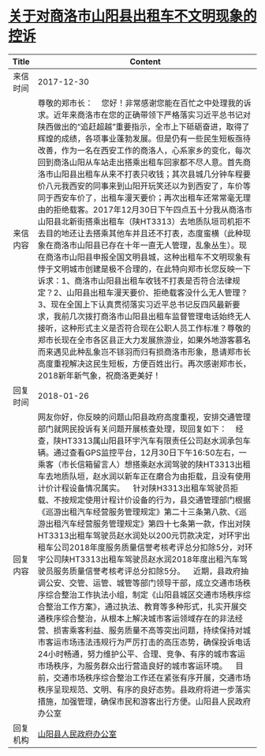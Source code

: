 # <a href="http://www.shangluo.gov.cn/zmhd/ldxxxx.jsp?urltype=leadermail.LeaderMailContentUrl&wbtreeid=1112&leadermailid=4497">关于对商洛市山阳县出租车不文明现象的控诉</a>
|Title|Content|
|:---:|---|
|来信时间|2017-12-30|
|来信内容|尊敬的郑市长：    您好！非常感谢您能在百忙之中处理我的诉求。近年来商洛市在您的正确带领下严格落实习近平总书记对陕西做出的“追赶超越”重要指示，全市上下砥砺奋进，取得了辉煌的成绩，各项事业蓬勃发展。但是仍有一些民生短板亟待改善，作为一名在西安工作的商洛人，心系家乡的变化，每次回到商洛山阳从车站走出搭乘出租车回家都不尽人意。首先商洛市山阳县出租车从来不打表只收钱；其次县城几分钟车程要价八元我西安的同事来到山阳开玩笑还以为到西安了，车价等同于西安车价了，出租车漫天要价；再次出租车还常常毫无理由的拒绝载客。2017年12月30日下午四点五十分我从商洛市山阳县北新街搭乘出租车（陕HT3313）去地质队垣司机拒不去目的地还让去搭乘其他车并且还不打表，态度蛮横（此种现象在商洛市山阳县已存在十年一直无人管理，乱象丛生）。现在商洛市山阳县申报全国文明县城，这种出租车不文明现象有悖于文明城市创建是极不合理的，在此特向郑市长您反映一下诉求：1、商洛市山阳县出租车收钱不打表是否符合法律规定？2、山阳县出租车漫天要价、拒绝载客没什么无人管理？3、现在全国上下认真贯彻落实习近平总书记反四风最新要求，我前几次拨打商洛市山阳县出租车监督管理电话始终无人接听，这种形式主义是否符合现在公职人员工作标准？尊敬的郑市长现在全市各区县正大力发展旅游业，如果外地游客慕名而来遇见此种乱象岂不铩羽而归有损商洛市形象，恳请郑市长高度重视解决这民生短板，方便百姓出行。再次感谢郑市长，2018新年新气象，祝商洛更美好！|
|回复时间|2018-01-26|
|回复内容|网友你好，你反映的问题山阳县政府高度重视，安排交通管理部门就网民投诉有关问题开展核查处理，现回复如下：    经查，陕HT3313属山阳县环宇汽车有限责任公司赵水润承包车辆。通过查看GPS监控平台，12月30日下午16:50左右，一乘客（市长信箱留言人）想搭乘赵水润驾驶的陕HT3313出租车去地质队垣，赵水润以新车正在磨合为由拒载，且没有使用计价计程设备情况属实。    针对陕H3313出租车驾驶员拒载、不按规定使用计程计价设备的行为，县交通管理部门根据《巡游出租汽车经营服务管理规定》第二十三条第八款、《巡游出租汽车经营服务管理规定》第四十七条第一款，作出对陕HT3313出租车驾驶员赵水润处以200元罚款决定，对环宇出租车公司2018年度服务质量信誉考核考评总分扣除5分，对环宇公司陕HT3313出租车驾驶员赵水润2018年度出租汽车驾驶员服务质量信誉考核考评总分扣除5分。    近期，县政府抽调公安、交管、运管、城管等部门领导干部，成立交通市场秩序综合整治工作执法小组，制定《山阳县城区交通市场秩序综合整治工作方案》，通过执法、教育等多种形式，扎实开展交通秩序综合整治，从根本上解决城市客运领域存在的非法经营、损害乘客利益、服务质量不高等突出问题，持续保持对城市客运市场违法违规行为严厉打击的高压态势，确保投诉电话24小时畅通，努力维护公平、合理、竞争、有序的城市客运市场秩序，为服务群众出行营造良好的城市客运环境。    目前，交通市场秩序综合整治工作还在紧张有序开展，交通市场秩序呈现规范、文明、有序的良好态势。县政府将进一步落实措施，加强管理，确保市民和游客出行方便。山阳县人民政府办公室|
|回复机构|<a href="../../categories/agencies/山阳县人民政府办公室.md">山阳县人民政府办公室</a>|